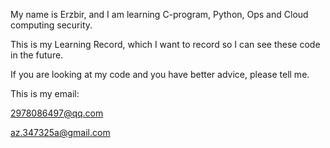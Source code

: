 My name is Erzbir, and I am learning C-program, Python, Ops and Cloud computing security.

This is my Learning Record, which I want to record  so I can see these code in the future.

If you are looking at my code and you have better advice, please tell me.

This is my email:

2978086497@qq.com

az.347325a@gmail.com
